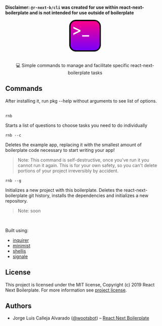 **Disclaimer: `@r-next-b/cli` was created for use within react-next-boilerplate and is not intended for use outside of boilerplate**

<p align="center">
  <a href="https://github.com/react-next-boilerplate/RNB-CLI">
    <img alt="@r-next-b/cli" src="docs/images/logo.png" width="100" />
  </a>
</p>

<br />

<div align="center">💻 Simple commands to manage and facilitate specific react-next-boilerplate tasks</div>

## Commands

After installing it, run pkg --help without arguments to see list of options.

```shell

rnb
```

Starts a list of questions to choose tasks you need to do individually

```shell
rnb --c
```

Deletes the example app, replacing it with the smallest amount of boilerplate code necessary to start writing your app!

> Note: This command is self-destructive, once you've run it you cannot run it again. This is for your own safety, so you can't delete portions of your project irreversibly by accident.

```shell
rnb --g
```

Initializes a new project with this boilerplate. Deletes the react-next-boilerplate git history, installs the dependencies and initializes a new repository.

> Note: soon

<br />

Built using:

- [inquirer](https://github.com/SBoudrias/Inquirer.js/)
- [minimist](https://github.com/substack/minimist)
- [shelljs](https://github.com/shelljs/shelljs)
- [signale](https://github.com/klaussinani/signale)

## License

This project is licensed under the MIT license, Copyright (c) 2019 React Next Boilerplate. For more information see [project license](./LICENSE).

## Authors

- Jorge Luis Calleja Alvarado ([@wootsbot](https://twitter.com/wootsbot)) – [React Next Boilerplate](https://www.reactnextboilerplate.com/)
